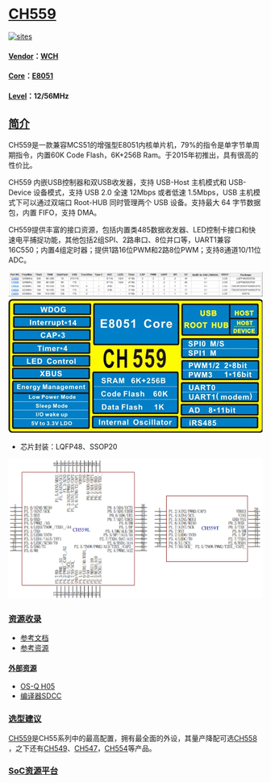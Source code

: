 ﻿# [CH559](https://github.com/sochub/CH559) 

[![sites](http://182.61.61.133/link/resources/SoC.png)](https://stop.stops.top) 

#### [Vendor](https://github.com/sochub/Vendor)：[WCH](https://github.com/sochub/WCH)
#### [Core](https://github.com/sochub/8051)：[E8051](https://github.com/sochub/8051)
#### [Level](https://github.com/sochub/Level)：12/56MHz

## [简介](https://github.com/sochub/CH559/wiki)

CH559是一款兼容MCS51的增强型E8051内核单片机，79%的指令是单字节单周期指令，内置60K Code Flash，6K+256B Ram。于2015年初推出，具有很高的性价比。

CH559 内嵌USB控制器和双USB收发器，支持 USB-Host 主机模式和 USB-Device 设备模式，支持 USB 2.0 全速 12Mbps 或者低速 1.5Mbps，USB 主机模式下可以通过双端口 Root-HUB 同时管理两个 USB 设备。支持最大 64 字节数据包，内置 FIFO，支持 DMA。

CH559提供丰富的接口资源，包括内置类485数据收发器、LED控制卡接口和快速电平捕捉功能，其他包括2组SPI、2路串口、8位并口等，UART1兼容16C550；内置4组定时器；提供1路16位PWM和2路8位PWM；支持8通道10/11位ADC。

[![sites](docs/CH55.png)](http://www.wch.cn/products/category/5.html) 
[![sites](docs/CH559.png)](http://www.wch.cn/products/CH559.html) 

* 芯片封装：LQFP48、SSOP20

[![sites](docs/package.png)](http://www.wch.cn/products/CH559.html) 

### [资源收录](https://github.com/sochub)

* [参考文档](docs/)
* [参考资源](src/)

#### [外部资源](https://github.com/sochub)

* [OS-Q H05](https://github.com/OS-Q/H05)
* [编译器SDCC](https://github.com/sochub/sdcc)

### [选型建议](https://github.com/sochub)

[CH559](https://github.com/sochub/CH559)是CH55系列中的最高配置，拥有最全面的外设，其量产降配可选[CH558](https://github.com/sochub/CH558) ，之下还有[CH549](https://github.com/sochub/CH549)、[CH547](https://github.com/sochub/CH547)，[CH554](https://github.com/sochub/CH554)等产品。

###  [SoC资源平台](http://www.qitas.cn)



